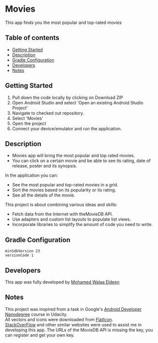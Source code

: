 # Movies
This app finds you the most popular and top-rated movies
## Table of contents
* [Getting Started](https://github.com/Willyyyy9/Movies/new/master?readme=1#getting-started)
* [Description](https://github.com/Willyyyy9/Movies/new/master?readme=1#description)
* [Gradle Configuration](https://github.com/Willyyyy9/Movies/new/master?readme=1#gradle-configuration)
* [Developers](https://github.com/Willyyyy9/Movies/new/master?readme=1#developers)
* [Notes](https://github.com/Willyyyy9/Movies/new/master?readme=1#notes)

## Getting Started

1.  Pull down the code locally by clicking on Download ZIP
2.  Open Android Studio and select 'Open an existing Android Studio Project'
3.  Navigate to checked out repository.
4.  Select 'Movies'
5.  Open the project
6.  Connect your device/emulator and run the application.

## Description

* Movies app will bring the most popular and top rated movies.
* You can click on a certain movie and be able to see its rating, date of release, poster and its synopsis.


In the application you can:
* See the most popular and top-rated movies in a grid.
* Sort the movies based on its popularity or its rating.
* See all the details of the movie.
 


This project is about combining various ideas and skills:
 * Fetch data from the Internet with theMovieDB API.
 * Use adapters and custom list layouts to populate list views.
 * Incorporate libraries to simplify the amount of code you need to write. <br/>


## Gradle Configuration
`minSdkVersion 23` <br/>
`versionCode 1`


## Developers
This app was fully developed by [Mohamed Walaa Eldeen](https://github.com/Willyyyy9)


## Notes
This project was inspired from a task in Google's [Android Developer Nanodegree](https://www.udacity.com/course/android-developer-nanodegree-by-google--nd801) course in Udacity. <br/>
All vectors and icons were downloaded from [FlatIcon](https://www.flaticon.com/). <br/>
[StackOverFlow](https://stackoverflow.com/) and other similar websites were used to assist me in developing this app.
The URLs of the MovieDB API is missing the key, you can register and get your own key.





